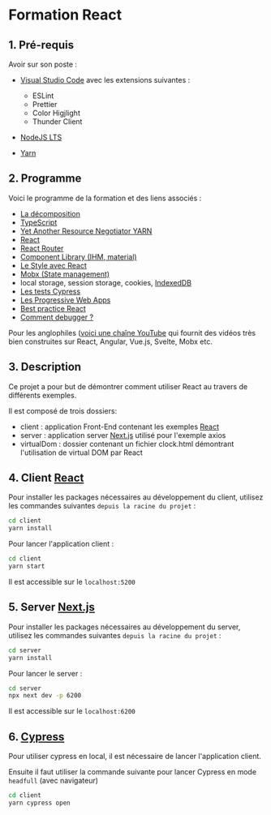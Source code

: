 # Formation React

## 1. Pré-requis

Avoir sur son poste :

- [Visual Studio Code](https://code.visualstudio.com) avec les extensions suivantes :

  - ESLint
  - Prettier
  - Color Higjlight
  - Thunder Client

- [NodeJS LTS](https://nodejs.org/en/download)
- [Yarn](https://classic.yarnpkg.com/lang/en/docs/install/#windows-stable)

## 2. Programme

Voici le programme de la formation et des liens associés :

- [La décomposition](https://2ality.com/2015/01/es6-destructuring.html)
- [TypeScript](https://www.typescriptlang.org)
- [Yet Another Resource Negotiator YARN](https://yarnpkg.com)
- [React](https://beta.reactjs.org)
- [React Router](https://reactrouter.com)
- [Component Library (IHM, material)](https://mui.com)
- [Le Style avec React](https://emotion.sh/docs/introduction)
- [Mobx (State management)](https://mobx.js.org/README.html)
- local storage, session storage, cookies, [IndexedDB](https://javascript.info/indexeddb)
- [Les tests Cypress](https://www.cypress.io)
- [Les Progressive Web Apps](https://create-react-app.dev/docs/making-a-progressive-web-app)
- [Best practice React](https://alexkondov.com/tao-of-react)
- [Comment debugger ?](https://developer.chrome.com/docs/devtools/console)

Pour les anglophiles ([voici une chaîne YouTube](https://www.youtube.com/watch?v=Dorf8i6lCuk) qui fournit des vidéos très bien construites sur React, Angular, Vue.js, Svelte, Mobx etc.

## 3. Description

Ce projet a pour but de démontrer comment utiliser React au travers de différents exemples.

Il est composé de trois dossiers:

- client : application Front-End contenant les exemples [React](https://beta.reactjs.org/learn)
- server : application server [Next.js](https://nextjs.org) utilisé pour l'exemple axios
- virtualDom : dossier contenant un fichier clock.html démontrant l'utilisation de virtual DOM par React

## 4. Client [React](https://beta.reactjs.org/learn)

Pour installer les packages nécessaires au développement du client, utilisez les commandes suivantes `depuis la racine du projet` :

```bash
cd client
yarn install
```

Pour lancer l'application client :

```bash
cd client
yarn start
```

Il est accessible sur le `localhost:5200`

## 5. Server [Next.js](https://nextjs.org)

Pour installer les packages nécessaires au développement du server, utilisez les commandes suivantes `depuis la racine du projet` :

```bash
cd server
yarn install
```

Pour lancer le server :

```bash
cd server
npx next dev -p 6200
```

Il est accessible sur le `localhost:6200`

## 6. [Cypress](https://www.cypress.io/)

Pour utiliser cypress en local, il est nécessaire de lancer l'application client.

Ensuite il faut utiliser la commande suivante pour lancer Cypress en mode `headfull` (avec navigateur)

```bash
cd client
yarn cypress open
```
